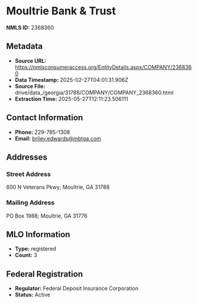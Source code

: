 # Moultrie Bank & Trust

**NMLS ID:** 2368360

## Metadata
- **Source URL:** https://nmlsconsumeraccess.org/EntityDetails.aspx/COMPANY/2368360
- **Data Timestamp:** 2025-02-27T04:01:31.906Z
- **Source File:** drive/data_/georgia/31788/COMPANY/COMPANY_2368360.html
- **Extraction Time:** 2025-05-27T12:11:23.506111

## Contact Information
- **Phone:** 229-785-1308
- **Email:** briley.edwards@mbtga.com

## Addresses
### Street Address
600 N Veterans Pkwy; Moultrie, GA 31788

### Mailing Address
PO Box 1988; Moultrie, GA 31776

## MLO Information
- **Type:** registered
- **Count:** 3

## Federal Registration
- **Regulator:** Federal Deposit Insurance Corporation
- **Status:** Active
